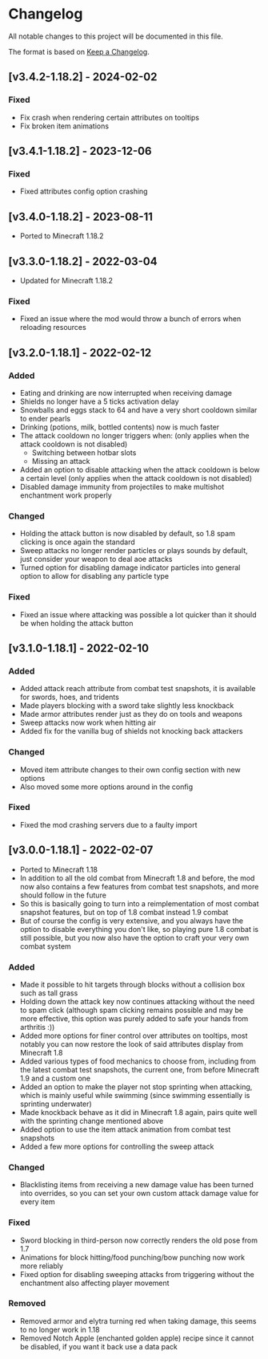 # Changelog
All notable changes to this project will be documented in this file.

The format is based on [Keep a Changelog].

## [v3.4.2-1.18.2] - 2024-02-02
### Fixed
- Fix crash when rendering certain attributes on tooltips
- Fix broken item animations

## [v3.4.1-1.18.2] - 2023-12-06
### Fixed
- Fixed attributes config option crashing

## [v3.4.0-1.18.2] - 2023-08-11
- Ported to Minecraft 1.18.2

## [v3.3.0-1.18.2] - 2022-03-04
- Updated for Minecraft 1.18.2
### Fixed
- Fixed an issue where the mod would throw a bunch of errors when reloading resources

## [v3.2.0-1.18.1] - 2022-02-12
### Added
- Eating and drinking are now interrupted when receiving damage
- Shields no longer have a 5 ticks activation delay
- Snowballs and eggs stack to 64 and have a very short cooldown similar to ender pearls
- Drinking (potions, milk, bottled contents) now is much faster
- The attack cooldown no longer triggers when: (only applies when the attack cooldown is not disabled)
    - Switching between hotbar slots 
    - Missing an attack
- Added an option to disable attacking when the attack cooldown is below a certain level (only applies when the attack cooldown is not disabled)
- Disabled damage immunity from projectiles to make multishot enchantment work properly
### Changed
- Holding the attack button is now disabled by default, so 1.8 spam clicking is once again the standard
- Sweep attacks no longer render particles or plays sounds by default, just consider your weapon to deal aoe attacks
- Turned option for disabling damage indicator particles into general option to allow for disabling any particle type
### Fixed
- Fixed an issue where attacking was possible a lot quicker than it should be when holding the attack button

## [v3.1.0-1.18.1] - 2022-02-10
### Added
- Added attack reach attribute from combat test snapshots, it is available for swords, hoes, and tridents
- Made players blocking with a sword take slightly less knockback
- Made armor attributes render just as they do on tools and weapons
- Sweep attacks now work when hitting air
- Added fix for the vanilla bug of shields not knocking back attackers
### Changed
- Moved item attribute changes to their own config section with new options
- Also moved some more options around in the config
### Fixed
- Fixed the mod crashing servers due to a faulty import

## [v3.0.0-1.18.1] - 2022-02-07
- Ported to Minecraft 1.18
- In addition to all the old combat from Minecraft 1.8 and before, the mod now also contains a few features from combat test snapshots, and more should follow in the future
- So this is basically going to turn into a reimplementation of most combat snapshot features, but on top of 1.8 combat instead 1.9 combat
- But of course the config is very extensive, and you always have the option to disable everything you don't like, so playing pure 1.8 combat is still possible, but you now also have the option to craft your very own combat system
### Added
- Made it possible to hit targets through blocks without a collision box such as tall grass
- Holding down the attack key now continues attacking without the need to spam click (although spam clicking remains possible and may be more effective, this option was purely added to safe your hands from arthritis :))
- Added more options for finer control over attributes on tooltips, most notably you can now restore the look of said attributes display from Minecraft 1.8
- Added various types of food mechanics to choose from, including from the latest combat test snapshots, the current one, from before Minecraft 1.9 and a custom one
- Added an option to make the player not stop sprinting when attacking, which is mainly useful while swimming (since swimming essentially is sprinting underwater)
- Made knockback behave as it did in Minecraft 1.8 again, pairs quite well with the sprinting change mentioned above
- Added option to use the item attack animation from combat test snapshots
- Added a few more options for controlling the sweep attack
### Changed
- Blacklisting items from receiving a new damage value has been turned into overrides, so you can set your own custom attack damage value for every item
### Fixed
- Sword blocking in third-person now correctly renders the old pose from 1.7 
- Animations for block hitting/food punching/bow punching now work more reliably
- Fixed option for disabling sweeping attacks from triggering without the enchantment also affecting player movement
### Removed
- Removed armor and elytra turning red when taking damage, this seems to no longer work in 1.18
- Removed Notch Apple (enchanted golden apple) recipe since it cannot be disabled, if you want it back use a data pack

[Keep a Changelog]: https://keepachangelog.com/en/1.0.0/
